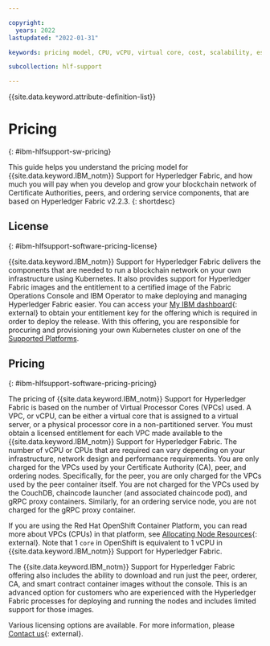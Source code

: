 ```yaml
---

copyright:
  years: 2022
lastupdated: "2022-01-31"

keywords: pricing model, CPU, vCPU, virtual core, cost, scalability, estimation, optimize your cost

subcollection: hlf-support

---
```


{{site.data.keyword.attribute-definition-list}}



# Pricing
{: #ibm-hlfsupport-sw-pricing}



This guide helps you understand the pricing model for {{site.data.keyword.IBM_notm}} Support for Hyperledger Fabric, and how much you will pay when you develop and grow your blockchain network of Certificate Authorities, peers, and ordering service components, that are based on Hyperledger Fabric v2.2.3.
{: shortdesc}

## License
{: #ibm-hlfsupport-software-pricing-license}

{{site.data.keyword.IBM_notm}} Support for Hyperledger Fabric delivers the components that are needed to run a blockchain network on your own infrastructure using Kubernetes. It also provides support for Hyperledger Fabric images and the entitlement to a certified image of the Fabric Operations Console and IBM Operator to make deploying and managing Hyperledger Fabric easier. You can access your [My IBM dashboard](https://myibm.ibm.com/dashboard/){: external} to obtain your entitlement key for the offering which is required in order to deploy the release. With this offering, you are responsible for procuring and provisioning your own Kubernetes cluster on one of the [Supported Platforms](/docs/hlf-support?topic=hlf-support-console-ocp-about#console-ocp-about-prerequisites).

## Pricing
{: #ibm-hlfsupport-software-pricing-pricing}

The pricing of {{site.data.keyword.IBM_notm}} Support for Hyperledger Fabric is based on the number of Virtual Processor Cores (VPCs) used. A VPC, or vCPU, can be either a virtual core that is assigned to a virtual server, or a physical processor core in a non-partitioned server. You must obtain a licensed entitlement for each VPC made available to the {{site.data.keyword.IBM_notm}} Support for Hyperledger Fabric. The number of vCPU or CPUs that are required can vary depending on your infrastructure, network design and performance requirements. You are only charged for the VPCs used by your Certificate Authority (CA), peer, and ordering nodes. Specifically, for the peer, you are only charged for the VPCs used by the peer container itself. You are not charged for the VPCs used by the CouchDB, chaincode launcher (and associated chaincode pod), and gRPC proxy containers. Similarly, for an ordering service node, you are not charged for the gRPC proxy container.

If you are using the Red Hat OpenShift Container Platform, you can read more about  VPCs (CPUs) in that platform, see  [Allocating Node Resources](https://docs.openshift.com/container-platform/4.4/nodes/nodes/nodes-nodes-resources-configuring.html){: external}.
Note that 1 `core` in OpenShift is equivalent to 1 vCPU in {{site.data.keyword.IBM_notm}} Support for Hyperledger Fabric.

The {{site.data.keyword.IBM_notm}} Support for Hyperledger Fabric offering also includes the ability to download and run just the peer, orderer, CA, and smart contract container images without the console. This is an advanced option for customers who are experienced with the Hyperledger Fabric processes for deploying and running the nodes and includes limited support for those images.

Various licensing options are available. For more information, please [Contact us](https://www.ibm.com/account/reg/us-en/signup?formid=MAIL-blockchain ){: external}.

